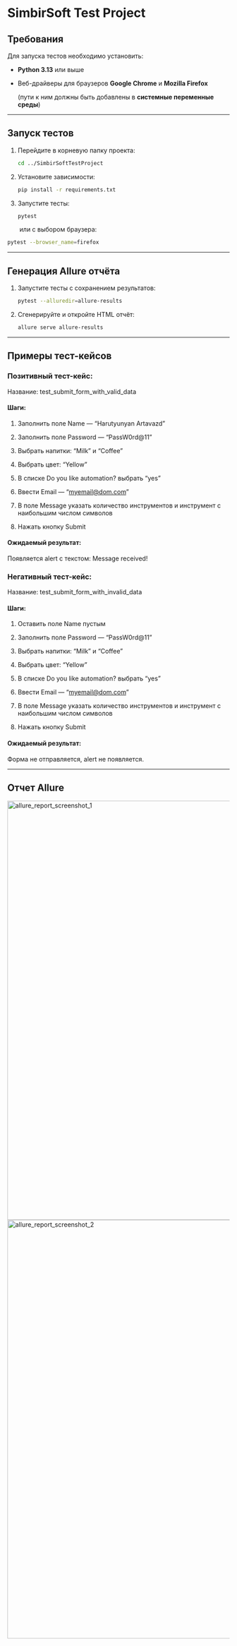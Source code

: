 # SimbirSoft Test Project

## Требования

Для запуска тестов необходимо установить:

- **Python 3.13** или выше  

- Веб-драйверы для браузеров **Google Chrome** и **Mozilla Firefox**  

  (пути к ним должны быть добавлены в **системные переменные среды**)

  

---

## Запуск тестов

1. Перейдите в корневую папку проекта:
   ```bash
   cd ../SimbirSoftTestProject
2. Установите зависимости:
   ```bash
   pip install -r requirements.txt
3. Запустите тесты:
   ```bash
   pytest
&nbsp;&nbsp;&nbsp;&nbsp;&nbsp;&nbsp;&nbsp;или с выбором браузера:
   ```bash
   pytest --browser_name=firefox
```
   

---

## Генерация Allure отчёта
1. Запустите тесты с сохранением результатов:
   ```bash
   pytest --alluredir=allure-results
   ```
2. Сгенерируйте и откройте HTML отчёт:
   ```bash
   allure serve allure-results
   ```
---

## Примеры тест-кейсов

### Позитивный тест-кейс:

Название: test_submit_form_with_valid_data

#### Шаги:

1. Заполнить поле Name — “Harutyunyan Artavazd”

2. Заполнить поле Password — “PassW0rd@11”

3. Выбрать напитки: “Milk” и “Coffee”

4. Выбрать цвет: “Yellow”

5. В списке Do you like automation? выбрать “yes”

6. Ввести Email — “myemail@dom.com”

7. В поле Message указать количество инструментов и инструмент с наибольшим числом символов

8. Нажать кнопку Submit

#### Ожидаемый результат:

Появляется alert с текстом: Message received!



### Негативный тест-кейс:

Название: test_submit_form_with_invalid_data

#### Шаги:

1. Оставить поле Name пустым

2. Заполнить поле Password — “PassW0rd@11”

3. Выбрать напитки: “Milk” и “Coffee”

4. Выбрать цвет: “Yellow”

5. В списке Do you like automation? выбрать “yes”

6. Ввести Email — “myemail@dom.com”

7. В поле Message указать количество инструментов и инструмент с наибольшим числом символов

8. Нажать кнопку Submit

#### Ожидаемый результат:

Форма не отправляется, alert не появляется.

---

## Отчет Allure

<img width="1919" height="950" alt="allure_report_screenshot_1" src="https://github.com/user-attachments/assets/75719afd-ff88-41b9-9bf8-2e2c1dc1cf0b" />

<img width="1915" height="949" alt="allure_report_screenshot_2" src="https://github.com/user-attachments/assets/c391912f-c016-4e51-9fed-77d6354e9dff" />
